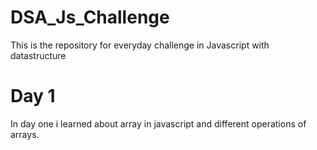 # DSA_Js_Challenge
This is the repository for everyday challenge in Javascript with datastructure

# Day 1 <br>
In day one i learned about array in javascript and different operations of arrays. 
